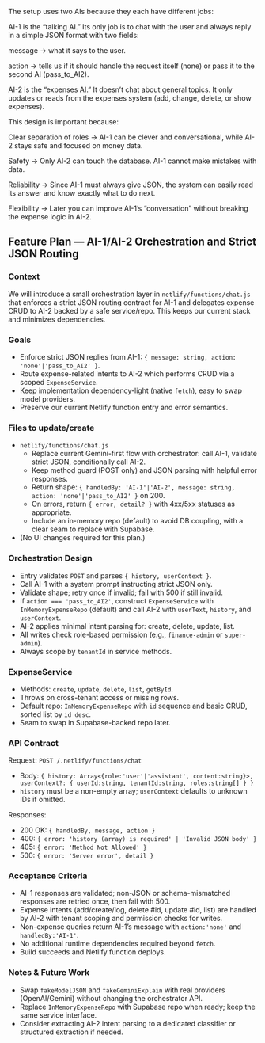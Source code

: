 The setup uses two AIs because they each have different jobs:

AI-1 is the “talking AI.” Its only job is to chat with the user and always reply in a simple JSON format with two fields:

message → what it says to the user.

action → tells us if it should handle the request itself (none) or pass it to the second AI (pass_to_AI2).

AI-2 is the “expenses AI.” It doesn’t chat about general topics. It only updates or reads from the expenses system (add, change, delete, or show expenses).

This design is important because:

Clear separation of roles → AI-1 can be clever and conversational, while AI-2 stays safe and focused on money data.

Safety → Only AI-2 can touch the database. AI-1 cannot make mistakes with data.

Reliability → Since AI-1 must always give JSON, the system can easily read its answer and know exactly what to do next.

Flexibility → Later you can improve AI-1’s “conversation” without breaking the expense logic in AI-2.

## Feature Plan — AI-1/AI-2 Orchestration and Strict JSON Routing

### Context
We will introduce a small orchestration layer in `netlify/functions/chat.js` that enforces a strict JSON routing contract for AI-1 and delegates expense CRUD to AI-2 backed by a safe service/repo. This keeps our current stack and minimizes dependencies.

### Goals
- Enforce strict JSON replies from AI-1: `{ message: string, action: 'none'|'pass_to_AI2' }`.
- Route expense-related intents to AI-2 which performs CRUD via a scoped `ExpenseService`.
- Keep implementation dependency-light (native `fetch`), easy to swap model providers.
- Preserve our current Netlify function entry and error semantics.

### Files to update/create
- `netlify/functions/chat.js`
  - Replace current Gemini-first flow with orchestrator: call AI-1, validate strict JSON, conditionally call AI-2.
  - Keep method guard (POST only) and JSON parsing with helpful error responses.
  - Return shape: `{ handledBy: 'AI-1'|'AI-2', message: string, action: 'none'|'pass_to_AI2' }` on 200.
  - On errors, return `{ error, detail? }` with 4xx/5xx statuses as appropriate.
  - Include an in-memory repo (default) to avoid DB coupling, with a clear seam to replace with Supabase.
- (No UI changes required for this plan.)

### Orchestration Design
- Entry validates `POST` and parses `{ history, userContext }`.
- Call AI-1 with a system prompt instructing strict JSON only.
- Validate shape; retry once if invalid; fail with 500 if still invalid.
- If `action === 'pass_to_AI2'`, construct `ExpenseService` with `InMemoryExpenseRepo` (default) and call AI-2 with `userText`, `history`, and `userContext`.
- AI-2 applies minimal intent parsing for: create, delete, update, list.
- All writes check role-based permission (e.g., `finance-admin` or `super-admin`).
- Always scope by `tenantId` in service methods.

### ExpenseService
- Methods: `create`, `update`, `delete`, `list`, `getById`.
- Throws on cross-tenant access or missing rows.
- Default repo: `InMemoryExpenseRepo` with `id` sequence and basic CRUD, sorted list by `id desc`.
- Seam to swap in Supabase-backed repo later.

### API Contract
Request: `POST /.netlify/functions/chat`
- Body: `{ history: Array<{role:'user'|'assistant', content:string}>, userContext?: { userId:string, tenantId:string, roles:string[] } }`
- `history` must be a non-empty array; `userContext` defaults to unknown IDs if omitted.

Responses:
- 200 OK: `{ handledBy, message, action }`
- 400: `{ error: 'history (array) is required' | 'Invalid JSON body' }`
- 405: `{ error: 'Method Not Allowed' }`
- 500: `{ error: 'Server error', detail }`

### Acceptance Criteria
- AI-1 responses are validated; non-JSON or schema-mismatched responses are retried once, then fail with 500.
- Expense intents (add/create/log, delete #id, update #id, list) are handled by AI-2 with tenant scoping and permission checks for writes.
- Non-expense queries return AI-1’s message with `action:'none'` and `handledBy:'AI-1'`.
- No additional runtime dependencies required beyond `fetch`.
- Build succeeds and Netlify function deploys.

### Notes & Future Work
- Swap `fakeModelJSON` and `fakeGeminiExplain` with real providers (OpenAI/Gemini) without changing the orchestrator API.
- Replace `InMemoryExpenseRepo` with Supabase repo when ready; keep the same service interface.
- Consider extracting AI-2 intent parsing to a dedicated classifier or structured extraction if needed.